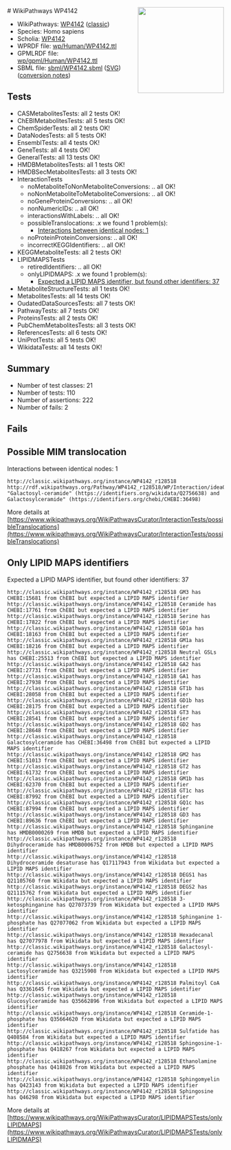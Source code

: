 <img style="float: right; width: 200px" src="https://upload.wikimedia.org/wikipedia/commons/thumb/8/83/Wplogo_with_text_500.png/640px-Wplogo_with_text_500.png" />
# WikiPathways WP4142

* WikiPathways: [WP4142](https://wikipathways.org/pathways/WP4142) ([classic](https://classic.wikipathways.org/instance/WP4142))
* Species: Homo sapiens
* Scholia: [WP4142](https://scholia.toolforge.org/wikipathways/WP4142)
* WPRDF file: [wp/Human/WP4142.ttl](../wp/Human/WP4142.ttl)
* GPMLRDF file: [wp/gpml/Human/WP4142.ttl](../wp/gpml/Human/WP4142.ttl)
* SBML file: [sbml/WP4142.sbml](../sbml/WP4142.sbml) ([SVG](../sbml/WP4142.svg)) ([conversion notes](../sbml/WP4142.txt))

## Tests
* CASMetabolitesTests: all 2 tests OK!
* ChEBIMetabolitesTests: all 5 tests OK!
* ChemSpiderTests: all 2 tests OK!
* DataNodesTests: all 5 tests OK!
* EnsemblTests: all 4 tests OK!
* GeneTests: all 4 tests OK!
* GeneralTests: all 13 tests OK!
* HMDBMetabolitesTests: all 1 tests OK!
* HMDBSecMetabolitesTests: all 3 tests OK!
* InteractionTests
    * noMetaboliteToNonMetaboliteConversions: .. all OK!
    * noNonMetaboliteToMetaboliteConversions: .. all OK!
    * noGeneProteinConversions: .. all OK!
    * nonNumericIDs: .. all OK!
    * interactionsWithLabels: .. all OK!
    * possibleTranslocations: .x we found 1 problem(s):
        * [Interactions between identical nodes: 1](#1c118206)
    * noProteinProteinConversions: .. all OK!
    * incorrectKEGGIdentifiers: .. all OK!
* KEGGMetaboliteTests: all 2 tests OK!
* LIPIDMAPSTests
    * retiredIdentifiers: .. all OK!
    * onlyLIPIDMAPS: .x we found 1 problem(s):
        * [Expected a LIPID MAPS identifier, but found other identifiers: 37](#d0bfb6bd)
* MetaboliteStructureTests: all 1 tests OK!
* MetabolitesTests: all 14 tests OK!
* OudatedDataSourcesTests: all 7 tests OK!
* PathwayTests: all 7 tests OK!
* ProteinsTests: all 2 tests OK!
* PubChemMetabolitesTests: all 3 tests OK!
* ReferencesTests: all 6 tests OK!
* UniProtTests: all 5 tests OK!
* WikidataTests: all 14 tests OK!


## Summary

* Number of test classes: 21
* Number of tests: 110
* Number of assertions: 222
* Number of fails: 2

## Fails

<a name="1c118206" />

## Possible MIM translocation

Interactions between identical nodes: 1
```
http://classic.wikipathways.org/instance/WP4142_r128518 http://rdf.wikipathways.org/Pathway/WP4142_r128518/WP/Interaction/idea071e50 "Galactosyl-ceramide" (https://identifiers.org/wikidata/Q2756638) and 
Galactosylceramide" (https://identifiers.org/chebi/CHEBI:36498)
```

More details at [https://www.wikipathways.org/WikiPathwaysCurator/InteractionTests/possibleTranslocations](https://www.wikipathways.org/WikiPathwaysCurator/InteractionTests/possibleTranslocations)

<a name="d0bfb6bd" />

## Only LIPID MAPS identifiers

Expected a LIPID MAPS identifier, but found other identifiers: 37
```
http://classic.wikipathways.org/instance/WP4142_r128518 GM3 has CHEBI:15681 from ChEBI but expected a LIPID MAPS identifier
http://classic.wikipathways.org/instance/WP4142_r128518 Ceramide has CHEBI:17761 from ChEBI but expected a LIPID MAPS identifier
http://classic.wikipathways.org/instance/WP4142_r128518 Serine has CHEBI:17822 from ChEBI but expected a LIPID MAPS identifier
http://classic.wikipathways.org/instance/WP4142_r128518 GD1a has CHEBI:18163 from ChEBI but expected a LIPID MAPS identifier
http://classic.wikipathways.org/instance/WP4142_r128518 GM1a has CHEBI:18216 from ChEBI but expected a LIPID MAPS identifier
http://classic.wikipathways.org/instance/WP4142_r128518 Neutral GSLs has CHEBI:25513 from ChEBI but expected a LIPID MAPS identifier
http://classic.wikipathways.org/instance/WP4142_r128518 GA2 has CHEBI:27731 from ChEBI but expected a LIPID MAPS identifier
http://classic.wikipathways.org/instance/WP4142_r128518 GA1 has CHEBI:27938 from ChEBI but expected a LIPID MAPS identifier
http://classic.wikipathways.org/instance/WP4142_r128518 GT1b has CHEBI:28058 from ChEBI but expected a LIPID MAPS identifier
http://classic.wikipathways.org/instance/WP4142_r128518 GD1b has CHEBI:28175 from ChEBI but expected a LIPID MAPS identifier
http://classic.wikipathways.org/instance/WP4142_r128518 GT3 has CHEBI:28541 from ChEBI but expected a LIPID MAPS identifier
http://classic.wikipathways.org/instance/WP4142_r128518 GD2 has CHEBI:28648 from ChEBI but expected a LIPID MAPS identifier
http://classic.wikipathways.org/instance/WP4142_r128518 Galactosylceramide has CHEBI:36498 from ChEBI but expected a LIPID MAPS identifier
http://classic.wikipathways.org/instance/WP4142_r128518 GM2 has CHEBI:51013 from ChEBI but expected a LIPID MAPS identifier
http://classic.wikipathways.org/instance/WP4142_r128518 GT2 has CHEBI:61732 from ChEBI but expected a LIPID MAPS identifier
http://classic.wikipathways.org/instance/WP4142_r128518 GM1b has CHEBI:62370 from ChEBI but expected a LIPID MAPS identifier
http://classic.wikipathways.org/instance/WP4142_r128518 GT1c has CHEBI:87992 from ChEBI but expected a LIPID MAPS identifier
http://classic.wikipathways.org/instance/WP4142_r128518 GQ1c has CHEBI:87994 from ChEBI but expected a LIPID MAPS identifier
http://classic.wikipathways.org/instance/WP4142_r128518 GD3 has CHEBI:89636 from ChEBI but expected a LIPID MAPS identifier
http://classic.wikipathways.org/instance/WP4142_r128518 Sphinganine has HMDB0000269 from HMDB but expected a LIPID MAPS identifier
http://classic.wikipathways.org/instance/WP4142_r128518 Dihydroceramide has HMDB0006752 from HMDB but expected a LIPID MAPS identifier
http://classic.wikipathways.org/instance/WP4142_r128518 Dihydroceramide desaturase has Q17117943 from Wikidata but expected a LIPID MAPS identifier
http://classic.wikipathways.org/instance/WP4142_r128518 DEGS1 has Q21105760 from Wikidata but expected a LIPID MAPS identifier
http://classic.wikipathways.org/instance/WP4142_r128518 DEGS2 has Q21115762 from Wikidata but expected a LIPID MAPS identifier
http://classic.wikipathways.org/instance/WP4142_r128518 3-ketosphinganine has Q27073739 from Wikidata but expected a LIPID MAPS identifier
http://classic.wikipathways.org/instance/WP4142_r128518 Sphinganine 1-phosphate has Q27077062 from Wikidata but expected a LIPID MAPS identifier
http://classic.wikipathways.org/instance/WP4142_r128518 Hexadecanal has Q27077978 from Wikidata but expected a LIPID MAPS identifier
http://classic.wikipathways.org/instance/WP4142_r128518 Galactosyl-ceramide has Q2756638 from Wikidata but expected a LIPID MAPS identifier
http://classic.wikipathways.org/instance/WP4142_r128518 Lactosylceramide has Q3215908 from Wikidata but expected a LIPID MAPS identifier
http://classic.wikipathways.org/instance/WP4142_r128518 Palmitoyl CoA has Q3361645 from Wikidata but expected a LIPID MAPS identifier
http://classic.wikipathways.org/instance/WP4142_r128518 Glucosylceramide has Q35662896 from Wikidata but expected a LIPID MAPS identifier
http://classic.wikipathways.org/instance/WP4142_r128518 Ceramide-1-phosphate has Q35664620 from Wikidata but expected a LIPID MAPS identifier
http://classic.wikipathways.org/instance/WP4142_r128518 Sulfatide has Q408584 from Wikidata but expected a LIPID MAPS identifier
http://classic.wikipathways.org/instance/WP4142_r128518 Sphingosine-1-phosphate has Q418267 from Wikidata but expected a LIPID MAPS identifier
http://classic.wikipathways.org/instance/WP4142_r128518 Ethanolamine phosphate has Q418826 from Wikidata but expected a LIPID MAPS identifier
http://classic.wikipathways.org/instance/WP4142_r128518 Sphingomyelin has Q423143 from Wikidata but expected a LIPID MAPS identifier
http://classic.wikipathways.org/instance/WP4142_r128518 Sphingosine has Q46298 from Wikidata but expected a LIPID MAPS identifier
```

More details at [https://www.wikipathways.org/WikiPathwaysCurator/LIPIDMAPSTests/onlyLIPIDMAPS](https://www.wikipathways.org/WikiPathwaysCurator/LIPIDMAPSTests/onlyLIPIDMAPS)

